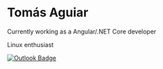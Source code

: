 # Tomás Aguiar

Currently working as a Angular/.NET Core developer

Linux enthusiast

[![Outlook Badge](https://img.shields.io/badge/-tomas.aguiar@oulook.com-c14438?style=flat-square&logo=Outlook&logo=Outlook&logoColor=blue&link=mailto:tomas.aguiar@outlook.com)](mailto:tomas.aguiar@outlook.com)

